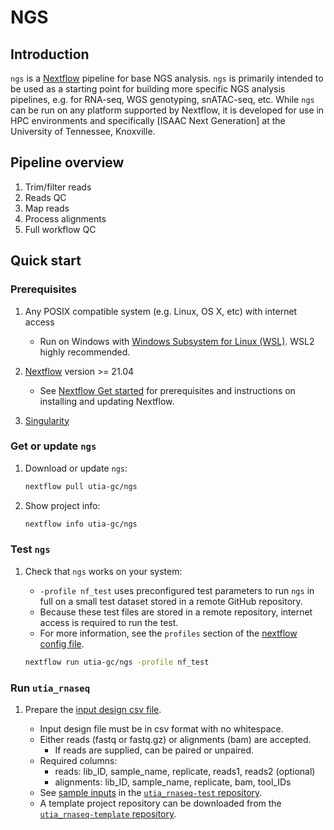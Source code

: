 # NGS

## Introduction

`ngs` is a [Nextflow](https://www.nextflow.io/) pipeline for base NGS analysis.
`ngs` is primarily intended to be used as a starting point for building more specific NGS analysis pipelines, e.g. for RNA-seq, WGS genotyping, snATAC-seq, etc.
While `ngs` can be run on any platform supported by Nextflow, it is developed for use in HPC environments and specifically [ISAAC Next Generation] at the University of Tennessee, Knoxville.

## Pipeline overview

1. Trim/filter reads
2. Reads QC
3. Map reads
4. Process alignments
5. Full workflow QC

## Quick start

### Prerequisites

1. Any POSIX compatible system (e.g. Linux, OS X, etc) with internet access

   - Run on Windows with [Windows Subsystem for Linux (WSL)](https://docs.microsoft.com/en-us/windows/wsl/). WSL2 highly recommended.

2. [Nextflow](https://www.nextflow.io/) version >= 21.04

   - See [Nextflow Get started](https://www.nextflow.io/docs/latest/getstarted.html#) for prerequisites and instructions on installing and updating Nextflow.

3. [Singularity](https://sylabs.io)

### Get or update `ngs`

1. Download or update `ngs`:

    ```bash
    nextflow pull utia-gc/ngs
    ```

2. Show project info:

    ```bash
    nextflow info utia-gc/ngs
    ```

### Test `ngs`

1. Check that `ngs` works on your system:

   - `-profile nf_test` uses preconfigured test parameters to run `ngs` in full on a small test dataset stored in a remote GitHub repository.
   - Because these test files are stored in a remote repository, internet access is required to run the test.
   - For more information, see the `profiles` section of the [nextflow config file](nextflow.config).

   ```bash
   nextflow run utia-gc/ngs -profile nf_test 
   ```

### Run `utia_rnaseq`

1. Prepare the [input design csv file](docs/input_output.md).

    - Input design file must be in csv format with no whitespace.
    - Either reads (fastq or fastq.gz) or alignments (bam) are accepted.
      - If reads are supplied, can be paired or unpaired.
    - Required columns:
      - reads: lib_ID, sample_name, replicate, reads1, reads2 (optional)
      - alignments: lib_ID, sample_name, replicate, bam, tool_IDs
    - See [sample inputs](https://github.com/trev-f/utia_rnaseq-test/tree/main/inputs) in the [`utia_rnaseq-test` repository](https://github.com/trev-f/utia_rnaseq-test).
    - A template project repository can be downloaded from the [`utia_rnaseq-template` repository](https://github.com/trev-f/utia_rnaseq-template).

